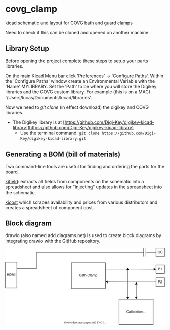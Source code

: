 # covg_clamp
kicad schematic and layout for COVG bath and guard clamps

Need to check if this can be cloned and opened on another machine 


## Library Setup 
Before opening the project complete these steps to setup your parts libraries. 

On the main Kicad Menu bar click 'Preferences' -> 'Configure Paths'. Within the 'Configure Paths' window create an Environmental Variable with the 'Name' MYLIBRARY.
Set the 'Path' to be where you will store the Digikey libraries and the COVG custom library. For example (this is on a MAC) '/Users/lucas/Documents/kicad/libraries'.

Now we need to *git clone* (in effect download) the digikey and COVG libraries. 

* The Digikey library is at [https://github.com/Digi-Key/digikey-kicad-library](https://github.com/Digi-Key/digikey-kicad-library)
	* Use the terminal command: `git clone https://github.com/Digi-Key/digikey-kicad-library.git ` 

## Generating a BOM (bill of materials)

Two command-line tools are useful for finding and ordering the parts for the board. 

[kifield](https://xess.com/KiField/docs/_build/singlehtml/index.html): extracts all fields from components on the schematic into a spreadsheet and also allows for "injecting" updates in the spreadsheet into the schematic.

[kicost](https://github.com/xesscorp/KiCost) which scrapes availability and prices from various distributors and creates a spreadsheet of component cost. 

## Block diagram
drawio (also named add.diagrams.net) is used to create block diagrams by integrating drawio with the GitHub repository. 

![Test block diagram](documentation/test_github.svg)
